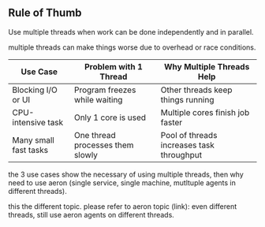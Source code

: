 ## Rule of Thumb
Use multiple threads when work can be done independently and in parallel.

multiple threads can make things worse due to overhead or race conditions.


| Use Case               | Problem with 1 Thread               | Why Multiple Threads Help                     |
|------------------------|-------------------------------------|-----------------------------------------------|
| Blocking I/O or UI     | Program freezes while waiting       | Other threads keep things running             |
| CPU-intensive task     | Only 1 core is used                 | Multiple cores finish job faster              |
| Many small fast tasks  | One thread processes them slowly    | Pool of threads increases task throughput     |

the 3 use cases show the necessary of using multiple threads, then why need to use aeron (single service, single machine, mutltuple agents in different threads).

this the different topic. please refer to aeron topic (link): even different threads, still use aeron agents on different threads.

